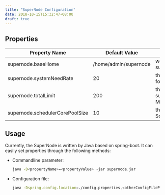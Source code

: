 ```yaml
---
title: "SuperNode Configuration"
date: 2018-10-15T15:32:47+08:00
draft: true
---
```


## Properties

Property Name | Default Value | Description
------------- | ------------- | -----------
supernode.baseHome | /home/admin/supernode | working directory of supernode,
supernode.systemNeedRate | 20 | the network rate reserved for system, unit is: MB/s
supernode.totalLimit | 200 | the network rate that supernode can use, unit is: MB/s
supernode.schedulerCorePoolSize | 10 | the core pool size of ScheduledExecutorService

## Usage

Currently, the SuperNode is written by Java based on spring-boot. It can easily set properties through the following methods:

* Commandline parameter:
    ```bash
    java -D<propertyName>=<propertyValue> -jar supernode.jar
    ```
    
* Configuration file:
    ```bash
    java -Dspring.config.location=./config.properties,<otherConfigFilePath> -jar supernode.jar
    ```